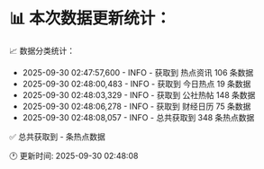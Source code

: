 📊 本次数据更新统计：
==========================

📈 数据分类统计：
- 2025-09-30 02:47:57,600 - INFO - 获取到 热点资讯 106 条数据
- 2025-09-30 02:48:00,483 - INFO - 获取到 今日热点 19 条数据
- 2025-09-30 02:48:03,329 - INFO - 获取到 公社热帖 148 条数据
- 2025-09-30 02:48:06,278 - INFO - 获取到 财经日历 75 条数据
- 2025-09-30 02:48:08,057 - INFO - 总共获取到 348 条热点数据

✅ 总共获取到 - 条热点数据

🕐 更新时间: 2025-09-30 02:48:08

